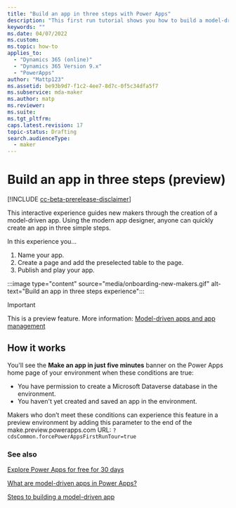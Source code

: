 ```yaml
---
title: "Build an app in three steps with Power Apps"
description: "This first run tutorial shows you how to build a model-driven app in just a few steps."
keywords: ""
ms.date: 04/07/2022
ms.custom: 
ms.topic: how-to
applies_to: 
  - "Dynamics 365 (online)"
  - "Dynamics 365 Version 9.x"
  - "PowerApps"
author: "Mattp123"
ms.assetid: be93b9d7-f1c2-4ee7-8d7c-0f5c34dfa5f7
ms.subservice: mda-maker
ms.author: matp
ms.reviewer: 
ms.suite: 
ms.tgt_pltfrm: 
caps.latest.revision: 17
topic-status: Drafting
search.audienceType: 
  - maker
---
```

# Build an app in three steps (preview)

[!INCLUDE [cc-beta-prerelease-disclaimer](../../includes/cc-beta-prerelease-disclaimer.md)]

This interactive experience guides new makers through the creation of a model-driven app. Using the modern app designer, anyone can quickly create an app in three simple steps.

In this experience you...

1. Name your app.
1. Create a page and add the preselected table to the page.
1. Publish and play your app.

:::image type="content" source="media/onboarding-new-makers.gif" alt-text="Build an app in three steps experience":::

> [!IMPORTANT]
> This is a preview feature. More information: [Model-driven apps and app management](../powerapps-preview-program.md#model-driven-apps-and-app-management)

## How it works

You'll see the **Make an app in just five minutes** banner on the Power Apps home page of your environment when these conditions are true:

* You have permission to create a Microsoft Dataverse database in the environment.
* You haven't yet created and saved an app in the environment.

Makers who don’t meet these conditions can experience this feature in a preview environment by adding this parameter to the end of the make.preview.powerapps.com URL: `?cdsCommon.forcePowerAppsFirstRunTour=true`

### See also

[Explore Power Apps for free for 30 days](../signup-for-powerapps.md)

[What are model-driven apps in Power Apps?](model-driven-app-overview.md)

[Steps to building a model-driven app](app-building-steps.md)
